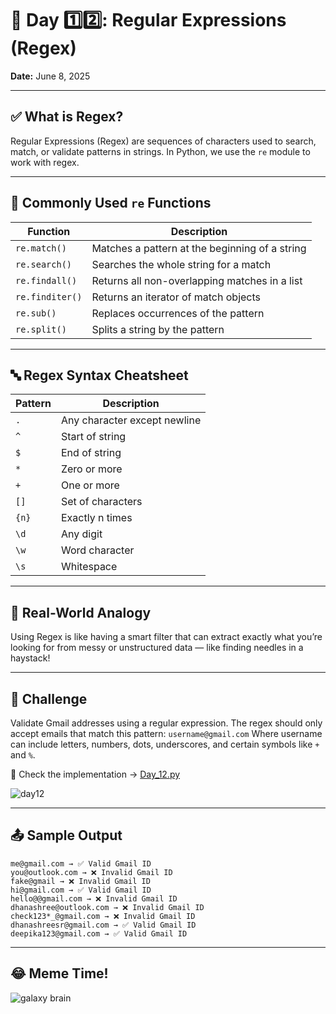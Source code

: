 # 📅 **Day 1️⃣2️⃣: Regular Expressions (Regex)**

**Date:** June 8, 2025

---

## ✅ What is Regex?

Regular Expressions (Regex) are sequences of characters used to search, match, or validate patterns in strings. In Python, we use the `re` module to work with regex.

---

## 🔧 Commonly Used `re` Functions

| Function        | Description                                    |
| --------------- | ---------------------------------------------- |
| `re.match()`    | Matches a pattern at the beginning of a string |
| `re.search()`   | Searches the whole string for a match          |
| `re.findall()`  | Returns all non-overlapping matches in a list  |
| `re.finditer()` | Returns an iterator of match objects           |
| `re.sub()`      | Replaces occurrences of the pattern            |
| `re.split()`    | Splits a string by the pattern                 |

---

## 🔤 Regex Syntax Cheatsheet

| Pattern | Description                  |
| ------- | ---------------------------- |
| `.`     | Any character except newline |
| `^`     | Start of string              |
| `$`     | End of string                |
| `*`     | Zero or more                 |
| `+`     | One or more                  |
| `[]`    | Set of characters            |
| `{n}`   | Exactly n times              |
| `\d`    | Any digit                    |
| `\w`    | Word character               |
| `\s`    | Whitespace                   |

---

## 🏡 Real-World Analogy

Using Regex is like having a smart filter that can extract exactly what you’re looking for from messy or unstructured data — like finding needles in a haystack!

---

## 🎯 Challenge

Validate Gmail addresses using a regular expression. The regex should only accept emails that match this pattern:
`username@gmail.com`
Where username can include letters, numbers, dots, underscores, and certain symbols like `+` and `%`.


📁 Check the implementation → [Day\_12.py](./Day_12.py)

![day12](https://github.com/user-attachments/assets/85d9f347-de1d-48a6-86b4-6ae609acb04d)

---

## 📤 Sample Output

```
me@gmail.com → ✅ Valid Gmail ID  
you@outlook.com → ❌ Invalid Gmail ID  
fake@gmail → ❌ Invalid Gmail ID  
hi@gmail.com → ✅ Valid Gmail ID  
hello@@gmail.com → ❌ Invalid Gmail ID  
dhanashree@outlook.com → ❌ Invalid Gmail ID  
check123*_@gmail.com → ❌ Invalid Gmail ID  
dhanashreesr@gmail.com → ✅ Valid Gmail ID  
deepika123@gmail.com → ✅ Valid Gmail ID  
```

---

## 😂 Meme Time!

![galaxy brain](https://github.com/user-attachments/assets/c0be39d0-ac93-4c59-b42c-ed7eeaa04cd1)
